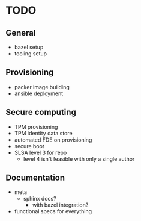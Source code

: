 # TODO

## General

- bazel setup
- tooling setup

## Provisioning

- packer image building
- ansible deployment

## Secure computing

- TPM provisioning
- TPM identity data store
- automated FDE on provisioning
- secure boot
- SLSA level 3 for repo
  - level 4 isn't feasible with only a single author

## Documentation

- meta
  - sphinx docs?
    - with bazel integration?
- functional specs for everything
